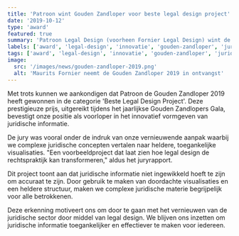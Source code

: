 ```yaml
---
title: 'Patroon wint Gouden Zandloper voor beste legal design project'
date: '2019-10-12'
type: 'award'
featured: true
summary: 'Patroon Legal Design (voorheen Fornier Legal Design) wint de prestigieuze Gouden Zandloper 2019 voor innovatief legal design. Het bureau werd geprezen voor hun vernieuwende aanpak in het visualiseren van juridische informatie.'
labels: ['award', 'legal-design', 'innovatie', 'gouden-zandloper', 'juridische-visualisatie']
tags: ['award', 'legal-design', 'innovatie', 'gouden-zandloper', 'juridische-visualisatie']
image:
  src: '/images/news/gouden-zandloper-2019.png'
  alt: 'Maurits Fornier neemt de Gouden Zandloper 2019 in ontvangst'
---
```


Met trots kunnen we aankondigen dat Patroon de Gouden Zandloper 2019 heeft gewonnen in de categorie 'Beste Legal Design Project'. Deze prestigieuze prijs, uitgereikt tijdens het jaarlijkse Gouden Zandlopers Gala, bevestigt onze positie als voorloper in het innovatief vormgeven van juridische informatie.

De jury was vooral onder de indruk van onze vernieuwende aanpak waarbij we complexe juridische concepten vertalen naar heldere, toegankelijke visualisaties. "Een voorbeeldproject dat laat zien hoe legal design de rechtspraktijk kan transformeren," aldus het juryrapport.

Dit project toont aan dat juridische informatie niet ingewikkeld hoeft te zijn om accuraat te zijn. Door gebruik te maken van doordachte visualisaties en een heldere structuur, maken we complexe juridische materie begrijpelijk voor alle betrokkenen.

Deze erkenning motiveert ons om door te gaan met het vernieuwen van de juridische sector door middel van legal design. We blijven ons inzetten om juridische informatie toegankelijker en effectiever te maken voor iedereen.
